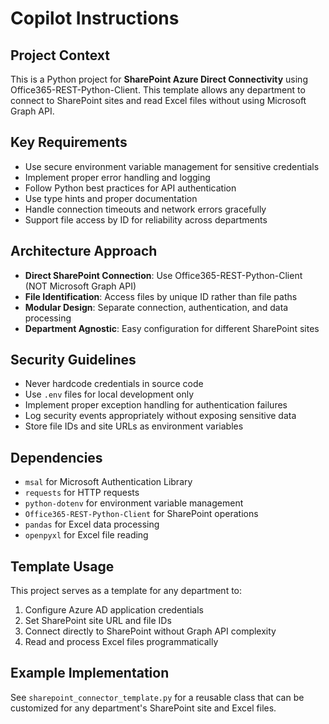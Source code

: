 # Copilot Instructions

<!-- Use this file to provide workspace-specific custom instructions to Copilot. For more details, visit https://code.visualstudio.com/docs/copilot/copilot-customization#_use-a-githubcopilotinstructionsmd-file -->

## Project Context
This is a Python project for **SharePoint Azure Direct Connectivity** using Office365-REST-Python-Client. This template allows any department to connect to SharePoint sites and read Excel files without using Microsoft Graph API.

## Key Requirements
- Use secure environment variable management for sensitive credentials
- Implement proper error handling and logging
- Follow Python best practices for API authentication
- Use type hints and proper documentation
- Handle connection timeouts and network errors gracefully
- Support file access by ID for reliability across departments

## Architecture Approach
- **Direct SharePoint Connection**: Use Office365-REST-Python-Client (NOT Microsoft Graph API)
- **File Identification**: Access files by unique ID rather than file paths
- **Modular Design**: Separate connection, authentication, and data processing
- **Department Agnostic**: Easy configuration for different SharePoint sites

## Security Guidelines
- Never hardcode credentials in source code
- Use `.env` files for local development only
- Implement proper exception handling for authentication failures
- Log security events appropriately without exposing sensitive data
- Store file IDs and site URLs as environment variables

## Dependencies
- `msal` for Microsoft Authentication Library
- `requests` for HTTP requests
- `python-dotenv` for environment variable management
- `Office365-REST-Python-Client` for SharePoint operations
- `pandas` for Excel data processing
- `openpyxl` for Excel file reading

## Template Usage
This project serves as a template for any department to:
1. Configure Azure AD application credentials
2. Set SharePoint site URL and file IDs
3. Connect directly to SharePoint without Graph API complexity
4. Read and process Excel files programmatically

## Example Implementation
See `sharepoint_connector_template.py` for a reusable class that can be customized for any department's SharePoint site and Excel files.
